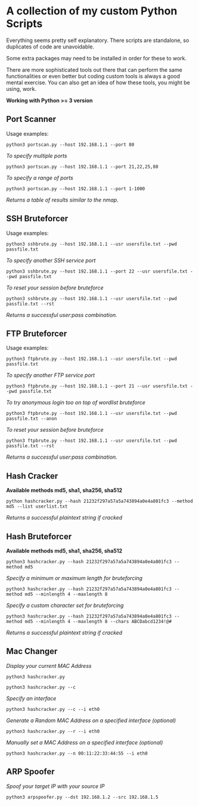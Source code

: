 # A collection of my custom Python Scripts

Everything seems pretty self explanatory. There scripts are standalone, so duplicates of code are unavoidable.

Some extra packages may need to be installed in order for these to work.

There are more sophisticated tools out there that can perform the same functionalities or even better but coding custom tools is always a good mental exercise. You can also get an idea of how these tools, you might be using, work.

**Working with Python >= 3 version**

## Port Scanner

Usage examples:

`python3 portscan.py --host 192.168.1.1 --port 80`

*To specify multiple ports*

`python3 portscan.py --host 192.168.1.1 --port 21,22,25,80`

*To specify a range of ports*

`python3 portscan.py --host 192.168.1.1 --port 1-1000`

*Returns a table of results similar to the nmap.*

## SSH Bruteforcer

Usage examples:

`python3 sshbrute.py --host 192.168.1.1 --usr usersfile.txt --pwd passfile.txt`

*To specify another SSH service port*

`python3 sshbrute.py --host 192.168.1.1 --port 22 --usr usersfile.txt --pwd passfile.txt`

*To reset your session before bruteforce*

`python3 sshbrute.py --host 192.168.1.1 --usr usersfile.txt --pwd passfile.txt --rst`

*Returns a successful user:pass combination.*

## FTP Bruteforcer

Usage examples:

`python3 ftpbrute.py --host 192.168.1.1 --usr usersfile.txt --pwd passfile.txt`

*To specify another FTP service port*

`python3 ftpbrute.py --host 192.168.1.1 --port 21 --usr usersfile.txt --pwd passfile.txt`

*To try anonymous login too on top of wordlist bruteforce*

`python3 ftpbrute.py --host 192.168.1.1 --usr usersfile.txt --pwd passfile.txt --anon`

*To reset your session before bruteforce*

`python3 ftpbrute.py --host 192.168.1.1 --usr usersfile.txt --pwd passfile.txt --rst`

*Returns a successful user:pass combination.*

## Hash Cracker

**Available methods md5, sha1, sha256, sha512**

`python hashcracker.py --hash 21232f297a57a5a743894a0e4a801fc3 --method md5 --list userlist.txt`

*Returns a successful plaintext string if cracked*

## Hash Bruteforcer

**Available methods md5, sha1, sha256, sha512**

`python3 hashcracker.py --hash 21232f297a57a5a743894a0e4a801fc3 --method md5`

*Specify a minimum or maximum length for bruteforcing*

`python3 hashcracker.py --hash 21232f297a57a5a743894a0e4a801fc3 --method md5 --minlength 4 --maxlength 8`

*Specify a custom character set for bruteforcing*

`python3 hashcracker.py --hash 21232f297a57a5a743894a0e4a801fc3 --method md5 --minlength 4 --maxlength 8 --chars ABCDabcd1234!@#`

*Returns a successful plaintext string if cracked*

## Mac Changer

*Display your current MAC Address*

`python3 hashcracker.py`

`python3 hashcracker.py --c`

*Specify an interface*

`python3 hashcracker.py --c --i eth0`

*Generate a Random MAC Address on a specified interface (optional)*

`python3 hashcracker.py --r --i eth0`

*Manually set a MAC Address on a specified interface (optional)*

`python3 hashcracker.py --n 00:11:22:33:44:55 --i eth0`

## ARP Spoofer

*Spoof your target IP with your source IP*

`python3 arpspoofer.py --dst 192.168.1.2 --src 192.168.1.5`